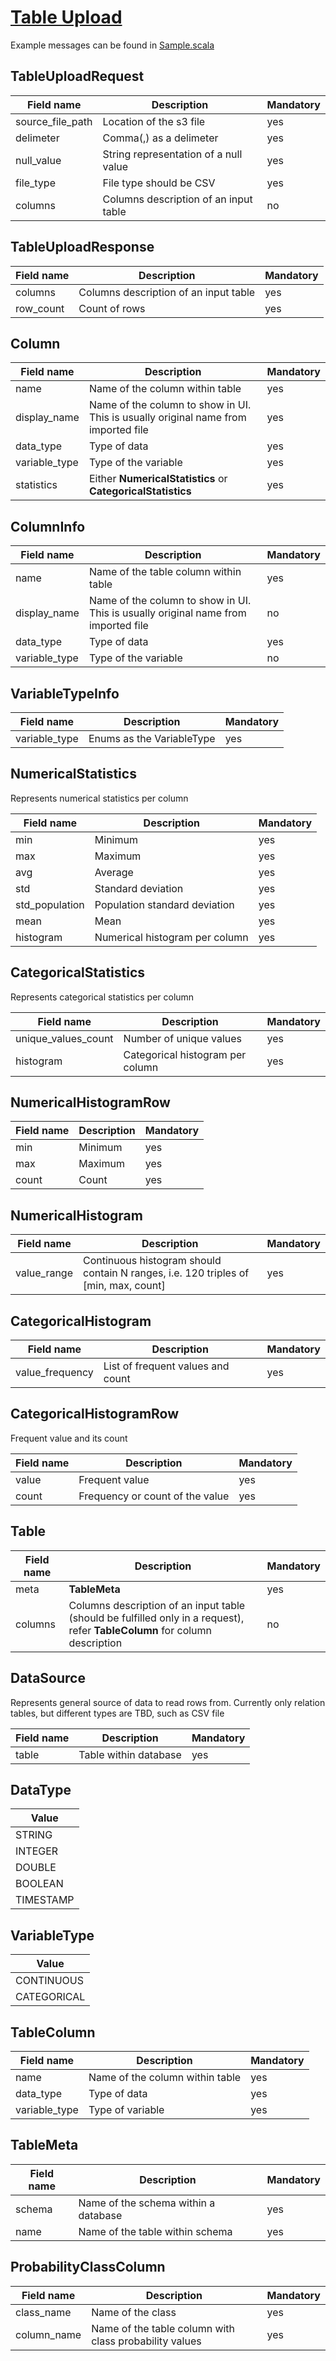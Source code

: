 [Table Upload](../src/main/proto/cortex/api/job/table.uploading.proto)
======

Example messages can be found in [Sample.scala](../src/main/scala/cortex/api/job/table/Sample.scala)

TableUploadRequest
-------
| Field name | Description | Mandatory |
|---|---|---|
| source_file_path | Location of the s3 file | yes |
| delimeter | Comma(,) as a delimeter | yes |
| null_value | String representation of a null value | yes |
| file_type | File type should be CSV | yes |
| columns | Columns description of an input table | no |

TableUploadResponse
-------
| Field name | Description | Mandatory |
|---|---|---|
| columns | Columns description of an input table | yes |
| row_count | Count of rows | yes |

Column
------
| Field name | Description | Mandatory |
|---|---|---|
| name | Name of the column within table | yes |
| display_name | Name of the column to show in UI. This is usually original name from imported file | yes |
| data_type | Type of data | yes |
| variable_type | Type of the variable | yes |
| statistics | Either **NumericalStatistics** or **CategoricalStatistics** | yes |

ColumnInfo
------
| Field name | Description | Mandatory |
|---|---|---|
| name | Name of the table column within table | yes |
| display_name | Name of the column to show in UI. This is usually original name from imported file | no |
| data_type | Type of data | yes |
| variable_type | Type of the variable | no |

VariableTypeInfo
-----
| Field name | Description | Mandatory |
|---|---|---|
| variable_type | Enums as the VariableType  | yes |

NumericalStatistics
------
Represents numerical statistics per column

| Field name | Description | Mandatory |
|---|---|---|
| min | Minimum | yes |
| max | Maximum | yes |
| avg | Average | yes |
| std | Standard deviation | yes |
| std_population | Population standard deviation | yes |
| mean | Mean | yes |
| histogram |  Numerical histogram per column | yes |

CategoricalStatistics
------
Represents categorical statistics per column

| Field name | Description | Mandatory |
|---|---|---|
| unique_values_count | Number of unique values | yes |
| histogram | Categorical histogram per column | yes |

NumericalHistogramRow
------
| Field name | Description | Mandatory |
|---|---|---|
| min | Minimum | yes |
| max | Maximum | yes |
| count | Count | yes |


NumericalHistogram
------
| Field name | Description | Mandatory |
|---|---|---|
| value_range | Continuous histogram should contain N ranges, i.e. 120 triples of [min, max, count] | yes |

CategoricalHistogram
------
| Field name | Description | Mandatory |
|---|---|---|
| value_frequency | List of frequent values and count | yes |


CategoricalHistogramRow
------
Frequent value and its count

| Field name | Description | Mandatory |
|---|---|---|
| value | Frequent value | yes |
| count | Frequency or count of the value | yes |

Table
-------
| Field name | Description | Mandatory |
|---|---|---|
| meta | **TableMeta** | yes |
| columns | Columns description of an input table (should be fulfilled only in a request), refer **TableColumn** for column description | no |

DataSource
------
Represents general source of data to read rows from.
Currently only relation tables, but different types are TBD, such as CSV file

| Field name | Description | Mandatory |
|---|---|---|
| table | Table within database | yes |

DataType
------
| Value |
|---|
| STRING |
| INTEGER |
| DOUBLE |
| BOOLEAN |
| TIMESTAMP |

VariableType
------
| Value |
|---|
| CONTINUOUS |
| CATEGORICAL |

TableColumn
------
| Field name | Description | Mandatory |
|---|---|---|
| name | Name of the column within table | yes |
| data_type | Type of data | yes |
| variable_type | Type of variable | yes |

TableMeta
-------
| Field name | Description | Mandatory |
|---|---|---|
| schema | Name of the schema within a database | yes |
| name | Name of the table within schema | yes |

ProbabilityClassColumn
------
| Field name | Description | Mandatory |
|---|---|---|
| class_name | Name of the class | yes |
| column_name | Name of the table column with class probability values | yes |
